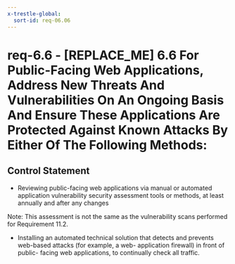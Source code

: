 ```yaml
---
x-trestle-global:
  sort-id: req-06.06
---
```


# req-6.6 - \[REPLACE_ME\] 6.6 For Public-Facing Web Applications, Address New Threats And Vulnerabilities On An Ongoing Basis And Ensure These Applications Are Protected Against Known Attacks By Either Of The Following Methods:

## Control Statement

* Reviewing public-facing web applications via manual or automated
application vulnerability security assessment tools or methods, at least annually
and after any changes

Note: This assessment is not the same as the vulnerability
scans performed for Requirement 11.2.

* Installing an automated technical solution that detects and prevents
web-based attacks (for example, a web- application firewall) in
front of public- facing web applications, to continually check all traffic.
